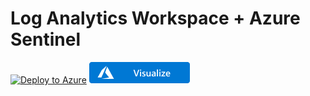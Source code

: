 # Log Analytics Workspace + Azure Sentinel

[![Deploy to Azure](https://aka.ms/deploytoazurebutton)](https://portal.azure.com/#create/Microsoft.Template/uri/https%3A%2F%2Fraw.githubusercontent.com%2FOTRF%2Fblacksmith%2Fmaster%2Ftemplates%2Fazure%2FLog-Analytics-Workspace-Sentinel%2Fmain.json) [![Visualize](https://raw.githubusercontent.com/Azure/azure-quickstart-templates/master/1-CONTRIBUTION-GUIDE/images/visualizebutton.png)](http://armviz.io/#/?load=https%3A%2F%2Fraw.githubusercontent.com%2FOTRF%2Fblacksmith%2Fmaster%2Ftemplates%2Fazure%2FLog-Analytics-Workspace-Sentinel%2Fmain.json)